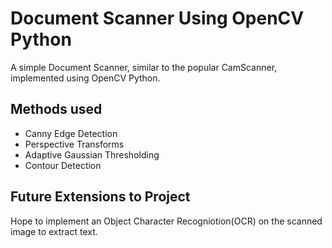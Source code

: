 # Document Scanner Using OpenCV Python
A simple Document Scanner, similar to the popular CamScanner, implemented using OpenCV Python.

## Methods used 
- Canny Edge Detection
- Perspective Transforms 
- Adaptive Gaussian Thresholding
- Contour Detection


## Future Extensions to Project
Hope to implement an Object Character Recogniotion(OCR) on the scanned image to extract text. 
